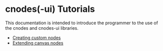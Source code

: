 # cnodes(-ui) Tutorials

This documentation is intended to introduce the programmer to the use of the cnodes and cnodes-ui libraries.

- [Creating custom nodes](./custom-nodes/CUSTOM-NODES.md)
- [Extending canvas nodes](./custom-canvas-nodes/CUSTOM-CANVAS-NODES.md)

